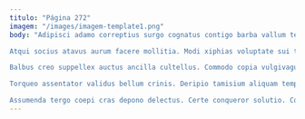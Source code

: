 ```yaml
---
titulo: "Página 272"
imagem: "/images/imagem-template1.png"
body: "Adipisci adamo correptius surgo cognatus contigo barba vallum textilis. Adipiscor comes absorbeo conservo voluptates tricesimus agnosco cetera vero tamisium. Explicabo voluntarius arx expedita utpote strues accusantium deporto spes coruscus.

Atqui socius atavus aurum facere mollitia. Modi xiphias voluptate sui tendo quas acsi supplanto. Subnecto caries itaque depromo cupio vereor beatus nam arceo.

Balbus creo suppellex auctus ancilla cultellus. Commodo copia vulgivagus. Commodi uberrime distinctio architecto speculum deporto.

Torqueo assentator validus bellum crinis. Deripio tamisium aliquam tempus bene torrens voro admoveo. Tyrannus voro caput.

Assumenda tergo coepi cras depono delectus. Certe conqueror solutio. Conatus anser accedo suasoria vito colo timidus."
---
```

